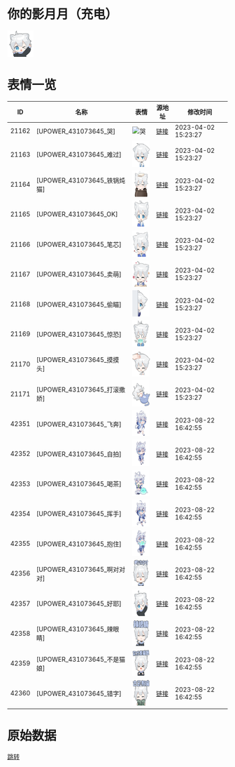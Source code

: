 # 你的影月月（充电）

<img src="./cover.png" height="60" alt="cover" />

# 表情一览

|ID|名称|表情|源地址|修改时间|
|----|----|----|----|----|
|21162|[UPOWER_431073645_哭]|<img src="./pic/021162_%5BUPOWER_431073645_哭%5D.png" height="60" alt="哭"/>|[链接](https://i0.hdslb.com/bfs/garb/5ce6ea709f22a0289a7c2815cb64b568b0ae4cf0.png)|2023-04-02 15:23:27|
|21163|[UPOWER_431073645_难过]|<img src="./pic/021163_%5BUPOWER_431073645_难过%5D.png" height="60" alt="难过"/>|[链接](https://i0.hdslb.com/bfs/garb/de049b059bcfbfd62bcbdd06de30d3f3c41bd398.png)|2023-04-02 15:23:27|
|21164|[UPOWER_431073645_铁锅炖猫]|<img src="./pic/021164_%5BUPOWER_431073645_铁锅炖猫%5D.png" height="60" alt="铁锅炖猫"/>|[链接](https://i0.hdslb.com/bfs/garb/b637d3f5662fab0bcbe9066c97427e4acf05fd9f.png)|2023-04-02 15:23:27|
|21165|[UPOWER_431073645_OK]|<img src="./pic/021165_%5BUPOWER_431073645_OK%5D.png" height="60" alt="OK"/>|[链接](https://i0.hdslb.com/bfs/garb/a3ab49c130a5871fb4fe3a38a1957a222fe64d85.png)|2023-04-02 15:23:27|
|21166|[UPOWER_431073645_笔芯]|<img src="./pic/021166_%5BUPOWER_431073645_笔芯%5D.png" height="60" alt="笔芯"/>|[链接](https://i0.hdslb.com/bfs/garb/aa126962239ada52f6ed49c5d54980ba7d8f35d1.png)|2023-04-02 15:23:27|
|21167|[UPOWER_431073645_卖萌]|<img src="./pic/021167_%5BUPOWER_431073645_卖萌%5D.png" height="60" alt="卖萌"/>|[链接](https://i0.hdslb.com/bfs/garb/7310a38701c3c0dac4b6d0baa98eb0f0d3c22ee1.png)|2023-04-02 15:23:27|
|21168|[UPOWER_431073645_偷瞄]|<img src="./pic/021168_%5BUPOWER_431073645_偷瞄%5D.png" height="60" alt="偷瞄"/>|[链接](https://i0.hdslb.com/bfs/garb/4ce80c9d915bbdb0f36b68be72031596cda10284.png)|2023-04-02 15:23:27|
|21169|[UPOWER_431073645_惊恐]|<img src="./pic/021169_%5BUPOWER_431073645_惊恐%5D.png" height="60" alt="惊恐"/>|[链接](https://i0.hdslb.com/bfs/garb/45d09bbce2627e719c35f2c1c6cf41f71851f9e7.png)|2023-04-02 15:23:27|
|21170|[UPOWER_431073645_摸摸头]|<img src="./pic/021170_%5BUPOWER_431073645_摸摸头%5D.png" height="60" alt="摸摸头"/>|[链接](https://i0.hdslb.com/bfs/garb/da4c48cb4b64cdd4ecfa9ddecaa38815f4c568a0.png)|2023-04-02 15:23:27|
|21171|[UPOWER_431073645_打滚撒娇]|<img src="./pic/021171_%5BUPOWER_431073645_打滚撒娇%5D.png" height="60" alt="打滚撒娇"/>|[链接](https://i0.hdslb.com/bfs/garb/ff46fe853ad43f5cd89a0b4859d810bb29e96e2b.png)|2023-04-02 15:23:27|
|42351|[UPOWER_431073645_飞奔]|<img src="./pic/042351_%5BUPOWER_431073645_飞奔%5D.png" height="60" alt="飞奔"/>|[链接](https://i0.hdslb.com/bfs/garb/bf6c6a30cef20bee07d9c91a9ff893a6997a8d54.png)|2023-08-22 16:42:55|
|42352|[UPOWER_431073645_自拍]|<img src="./pic/042352_%5BUPOWER_431073645_自拍%5D.png" height="60" alt="自拍"/>|[链接](https://i0.hdslb.com/bfs/garb/5df107f513609e0fa80ceb2388214ef840e8c427.png)|2023-08-22 16:42:55|
|42353|[UPOWER_431073645_喝茶]|<img src="./pic/042353_%5BUPOWER_431073645_喝茶%5D.png" height="60" alt="喝茶"/>|[链接](https://i0.hdslb.com/bfs/garb/097c0f76faa7a48de56d1df0f37e078245196a08.png)|2023-08-22 16:42:55|
|42354|[UPOWER_431073645_挥手]|<img src="./pic/042354_%5BUPOWER_431073645_挥手%5D.png" height="60" alt="挥手"/>|[链接](https://i0.hdslb.com/bfs/garb/cfcef813649cf1ce57736e8f2077e7b60888cbb1.png)|2023-08-22 16:42:55|
|42355|[UPOWER_431073645_抱住]|<img src="./pic/042355_%5BUPOWER_431073645_抱住%5D.png" height="60" alt="抱住"/>|[链接](https://i0.hdslb.com/bfs/garb/88d0833322510c4e091780a84eeeeb60b53771b3.png)|2023-08-22 16:42:55|
|42356|[UPOWER_431073645_啊对对对]|<img src="./pic/042356_%5BUPOWER_431073645_啊对对对%5D.png" height="60" alt="啊对对对"/>|[链接](https://i0.hdslb.com/bfs/garb/391422598c80dcdae1ae4da59bfdfc75fead6356.png)|2023-08-22 16:42:55|
|42357|[UPOWER_431073645_好耶]|<img src="./pic/042357_%5BUPOWER_431073645_好耶%5D.png" height="60" alt="好耶"/>|[链接](https://i0.hdslb.com/bfs/garb/359f6ee226f2da16e00c3f2083ba484473919854.png)|2023-08-22 16:42:55|
|42358|[UPOWER_431073645_辣眼睛]|<img src="./pic/042358_%5BUPOWER_431073645_辣眼睛%5D.png" height="60" alt="辣眼睛"/>|[链接](https://i0.hdslb.com/bfs/garb/d0a518b492bf4d71d3c31b71f658ee7313f75247.png)|2023-08-22 16:42:55|
|42359|[UPOWER_431073645_不是猫娘]|<img src="./pic/042359_%5BUPOWER_431073645_不是猫娘%5D.png" height="60" alt="不是猫娘"/>|[链接](https://i0.hdslb.com/bfs/garb/638bb1c88c605394217ad4b119fdbb3fdb89212f.png)|2023-08-22 16:42:55|
|42360|[UPOWER_431073645_错字]|<img src="./pic/042360_%5BUPOWER_431073645_错字%5D.png" height="60" alt="错字"/>|[链接](https://i0.hdslb.com/bfs/garb/88e25d7d0472629c046ffed72c7c2948bb5c68b9.png)|2023-08-22 16:42:55|

# 原始数据

[跳转](./raw.json)

